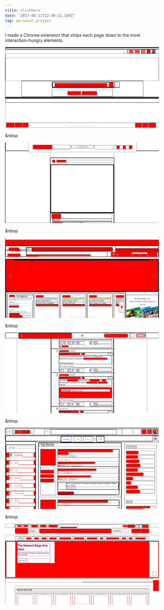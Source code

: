 ```yaml
---
title: clickhere
date: "2017-08-11T22:40:32.169Z"
tag: personal project
---
```


I made a Chrome extension that strips each page down to the most interaction-hungry elements. 

![altcaption](google.jpg)

&nbsp

![altcaption](insta.jpg)

&nbsp

![altcaption](amazon.jpg)

&nbsp

![altcaption](twitter.jpg)

&nbsp

![altcaption](googlenews.png)

&nbsp

![altcaption](ebay.png)

